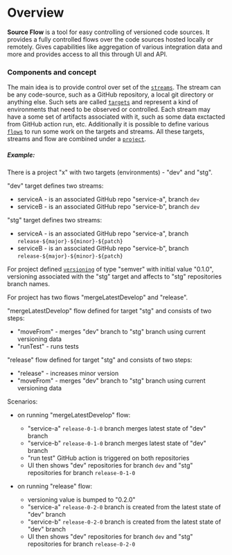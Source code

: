 # Overview

**Source Flow** is a tool for easy controlling of versioned code sources.
It provides a fully controlled flows over the code sources hosted locally or remotely.
Gives capabilities like aggregation of various integration data and more and provides access to all this through UI and API.

### Components and concept

The main idea is to provide control over set of the [`streams`](stream.md).
The stream can be any code-source, such as a GitHub repository, a local git directory or anything else.
Such sets are called [`targets`](target.md) and represent a kind of environments that need to be observed or controlled.
Each stream may have a some set of artifacts associated with it, such as some data exctacted from GitHub action run, etc.
Additionally it is possible to define various [`flows`](flow.md) to run some work on the targets and streams.
All these targets, streams and flow are combined under a [`project`](manifest.project.md).

##### Example:

There is a project "x" with two targets (environments) - "dev" and "stg".

"dev" target defines two streams:
  * serviceA - is an associated GitHub repo "service-a", branch `dev`
  * serviceB - is an associated GitHub repo "service-b", branch `dev`

"stg" target defines two streams:
  * serviceA - is an associated GitHub repo "service-a", branch `release-${major}-${minor}-${patch}`
  * serviceB - is an associated GitHub repo "service-b", branch `release-${major}-${minor}-${patch}`

For project defined [`versioning`](versioning) of type "semver" with initial value "0.1.0", versioning associated with the "stg" target and affects to "stg" repositories branch names.

For project has two flows "mergeLatestDevelop" and "release".

"mergeLatestDevelop" flow defined for target "stg" and consists of two steps:
  * "moveFrom" - merges "dev" branch to "stg" branch using current versioning data
  * "runTest" - runs tests

"release" flow defined for target "stg" and consists of two steps:
  * "release" - increases minor version
  * "moveFrom" - merges "dev" branch to "stg" branch using current versioning data

Scenarios:
  * on running "mergeLatestDevelop" flow:
    * "service-a" `release-0-1-0` branch merges latest state of "dev" branch
    * "service-b" `release-0-1-0` branch merges latest state of "dev" branch
    * "run test" GitHub action is triggered on both repositories
    * UI then shows "dev" repositories for branch `dev` and "stg" repositories for branch `release-0-1-0`

  * on running "release" flow:
    * versioning value is bumped to "0.2.0"
    * "service-a" `release-0-2-0` branch is created from the latest state of "dev" branch
    * "service-b" `release-0-2-0` branch is created from the latest state of "dev" branch
    * UI then shows "dev" repositories for branch `dev` and "stg" repositories for branch `release-0-2-0`
